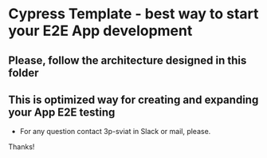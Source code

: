 # Cypress Template - best way to start your E2E App development

## Please, follow the architecture designed in this folder

## This is optimized way for creating and expanding your App E2E testing

* For any question contact 3p-sviat in Slack or mail, please.

Thanks!
